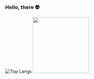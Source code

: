 ### Hello, there 👽

![Top Langs](https://github-readme-stats.vercel.app/api/top-langs/?username=lipesanmartin&layout=compact&card_width=445&theme=nightowl&hide_border=true)
<img loading="lazy" height="180em" src="https://github-readme-stats.vercel.app/api?username=lipesanmartin&show_icons=true&theme=nightowl&include_all_commits=true&count_private=true"/>

<!--
**lipesanmartin/lipesanmartin** is a ✨ _special_ ✨ repository because its `README.md` (this file) appears on your GitHub profile.

Here are some ideas to get you started:

- 🔭 I’m currently working on ...
- 🌱 I’m currently learning ...
- 👯 I’m looking to collaborate on ...
- 🤔 I’m looking for help with ...
- 💬 Ask me about ...
- 📫 How to reach me: ...
- 😄 Pronouns: ...
- ⚡ Fun fact: ...
-->
